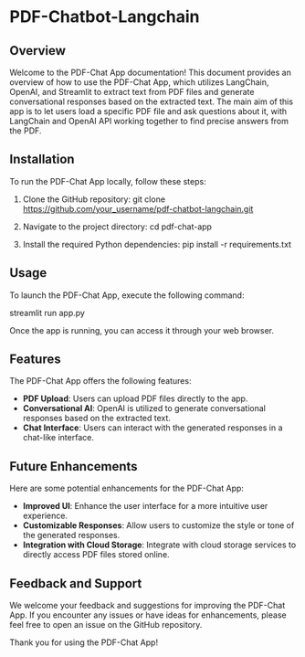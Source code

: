 # PDF-Chatbot-Langchain

## Overview

Welcome to the PDF-Chat App documentation! This document provides an overview of how to use the PDF-Chat App, which utilizes LangChain, OpenAI, and Streamlit to extract text from PDF files and generate conversational responses based on the extracted text.
The main aim of this app is to let users load a specific PDF file and ask questions about it, with LangChain and OpenAI API working together to find precise answers from the PDF. 

## Installation

To run the PDF-Chat App locally, follow these steps:

1. Clone the GitHub repository: git clone https://github.com/your_username/pdf-chatbot-langchain.git

2. Navigate to the project directory: cd pdf-chat-app

3. Install the required Python dependencies:
pip install -r requirements.txt


## Usage

To launch the PDF-Chat App, execute the following command:

streamlit run app.py


Once the app is running, you can access it through your web browser.

## Features

The PDF-Chat App offers the following features:

- **PDF Upload**: Users can upload PDF files directly to the app.
- **Conversational AI**: OpenAI is utilized to generate conversational responses based on the extracted text.
- **Chat Interface**: Users can interact with the generated responses in a chat-like interface.

## Future Enhancements

Here are some potential enhancements for the PDF-Chat App:

- **Improved UI**: Enhance the user interface for a more intuitive user experience.
- **Customizable Responses**: Allow users to customize the style or tone of the generated responses.
- **Integration with Cloud Storage**: Integrate with cloud storage services to directly access PDF files stored online.

## Feedback and Support

We welcome your feedback and suggestions for improving the PDF-Chat App. If you encounter any issues or have ideas for enhancements, please feel free to open an issue on the GitHub repository.

Thank you for using the PDF-Chat App!






